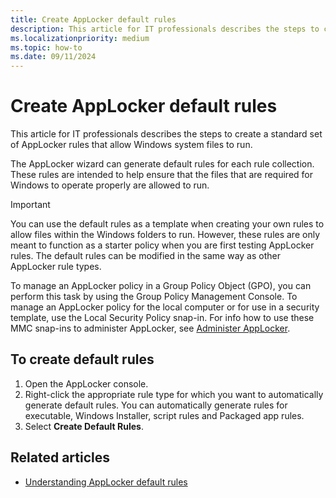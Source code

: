 ```yaml
---
title: Create AppLocker default rules
description: This article for IT professionals describes the steps to create a standard set of AppLocker rules that allow Windows system files to run.
ms.localizationpriority: medium
ms.topic: how-to
ms.date: 09/11/2024
---
```


# Create AppLocker default rules

This article for IT professionals describes the steps to create a standard set of AppLocker rules that allow Windows system files to run.

The AppLocker wizard can generate default rules for each rule collection. These rules are intended to help ensure that the files that are required for Windows to operate properly are allowed to run.

> [!IMPORTANT]
> You can use the default rules as a template when creating your own rules to allow files within the Windows folders to run. However, these rules are only meant to function as a starter policy when you are first testing AppLocker rules. The default rules can be modified in the same way as other AppLocker rule types.

To manage an AppLocker policy in a Group Policy Object (GPO), you can perform this task by using the Group Policy Management Console. To manage an AppLocker policy for the local computer or for use in a security template, use the Local Security Policy snap-in. For info how to use these MMC snap-ins to administer AppLocker, see [Administer AppLocker](administer-applocker.md#using-the-mmc-snap-ins-to-administer-applocker).

## To create default rules

1. Open the AppLocker console.
2. Right-click the appropriate rule type for which you want to automatically generate default rules. You can automatically generate rules for executable, Windows Installer, script rules and Packaged app rules.
3. Select **Create Default Rules**.

## Related articles

- [Understanding AppLocker default rules](understanding-applocker-default-rules.md)
